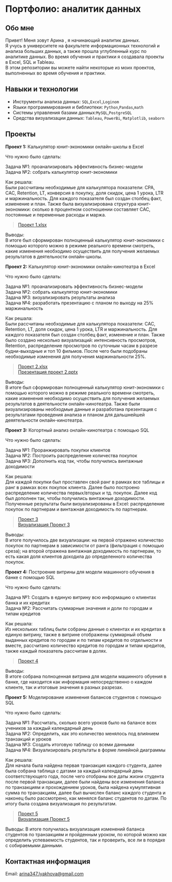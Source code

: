# Портфолио: аналитик данных
## Обо мне
Привет! Меня зовут Арина , я начинающий аналитик данных.
<br>
Я учусь в университете на факультете информационных технологий и анализа больших данных, а также прошла углубленный курс по аналитике данных. 
Во время обучения и практики я создавала проекты в Excel, SQL и Tableau.
<br>
В этом репозитории вы можете найти некоторые из моих проектов, выполненных во время обучения и практики.
<br>
## Навыки и технологии
- Инструменты анализа данных: ``SQL``,``Excel``,``Loginom``
- Языки программирования и библиотеки: ``Python``,``Pandas``,``math``
- Системы управления базами данных:``MySQL``,``PostgreSQL``
- Средства визуализации данных: ``Tableau``, ``PowerBi``, ``Matplotlib``, ``seaborn``
## Проекты 
**Проект 1:** Калькулятор юнит-экономики онлайн-школы в Excel

Что нужно было сделать:

Задача №1: проанализировать эффективность бизнес-модели
<br>
Задача №2: собрать калькулятор юнит-экономики

Как решала: 
<br>
Были рассчитаны необходимые для калькулятора показатели: CPA, CAC, Retention, LT, конверсия в покупку, доля скидок, цена 1 урока, LTR и маржинальность. Для каждого показателя был создан столбец факт, изменение и план. Также была визуализирована структура юнит-экономики: сколько в процентном соотношении составляет CAC, постоянные и переменные расходы и маржа.

> [Проект 1.xlsx](https://github.com/Arina-Lyakhova/Portfolio-data-analyst/blob/d1a13cff9bf9afcf04a7561373fdca07ee8a27f3/%D0%9F%D1%80%D0%BE%D0%B5%D0%BA%D1%82_1.xlsx)

Выводы:
<br>
В итоге был сформирован полноценный калькулятор юнит-экономики с помощью которого можно в режиме реального времени смотреть, какие изменения необходимо осуществить для получения желаемых результатов в деятельности онлайн-школы.


**Проект 2:** Калькулятор юнит-экономики онлайн-кинотеатра в Excel
  
Что нужно было сделать:
  
Задача №1: проанализировать эффективность бизнес-модели
<br>
Задача №2: собрать калькулятор юнит-экономики
<br>
Задача №3: визуализировать результаты анализа
<br>
Задача №4: разработать презентацию с планом по выходу на 25% маржинальность
  
Как решала: 
<br>
Были рассчитаны необходимые для калькулятора показатели: CAC, Retention, LT, доля скидок, цена 1 урока, LTR и маржинальность. Для каждого показателя был создан столбец факт, изменение и план. Также было создано несколько визуализаций: интенсивность просмотров, Retention, распределение просмотров по суточным часам в разрезе будни-выходные и топ 10 фильмов. После чего были подобраны необходимые изменения для получения маржинальности 25%. 

>[Проект 2.xlsx](https://github.com/Arina-Lyakhova/Portfolio-data-analyst/blob/a219dc4f23c5c61e10e788cb6c02d61ab10e8c90/%D0%9F%D1%80%D0%BE%D0%B5%D0%BA%D1%82_2.xlsx) 
><br>
>[Презентация проект 2.pptx](https://github.com/Arina-Lyakhova/Portfolio-data-analyst/blob/04bb5ac35a6d96bd141c7b179f71a505eb6b3920/%D0%9F%D1%80%D0%B5%D0%B7%D0%B5%D0%BD%D1%82%D0%B0%D1%86%D0%B8%D1%8F%20%D0%BF%D1%80%D0%BE%D0%B5%D0%BA%D1%82%202.pptx) 

Выводы:
<br> 
В итоге был сформирован полноценный калькулятор юнит-экономики с помощью которого можно в режиме реального времени смотреть, какие изменения необходимо осуществить для получения желаемых результатов в деятельности онлайн-кинотеатра. Также были визуализированы необходмые данные и разработана презентация с результатами проведения анализа и планом для дальшнейшей деяятельности онлайн-кинотеатра.

**Проект 3:** Когортный анализ онлайн-кинотеатра с помощью SQL

Что нужно было сделать:

Задача №1:
Проранжировать покупки клиентов
<br>
Задача №2:
Построить распределение количества покупок
<br>
Задача №3:
Дополнить код так, чтобы получились винтажные доходимости

Как решала: 
<br>
Для каждой покупки был проставлен свой ранг в рамках все таблицы и ранг в рамках всех покупок клиента. Далее было построено распределение количества первых/вторых и тд. покупок. Далее код был дополнен так, чтобы получились винтажные доходимости. Полученные результаты были визуализированы в Excel: распределение покупок по партнерам и винтажная доходимость по партнерам.

> [Проект 3](https://github.com/Arina-Lyakhova/Portfolio-data-analyst/blob/a12a94c3870e53383923171bcc8f7e665dd070fe/%D0%9F%D1%80%D0%BE%D0%B5%D0%BA%D1%82_3)
> <br>
> [Визуализация Проект 3](https://github.com/Arina-Lyakhova/Portfolio-data-analyst/blob/a12a94c3870e53383923171bcc8f7e665dd070fe/%D0%92%D0%B8%D0%B7%D1%83%D0%B0%D0%BB%D0%B8%D0%B7%D0%B0%D1%86%D0%B8%D1%8F%20%D0%9F%D1%80%D0%BE%D0%B5%D0%BA%D1%82%203.xlsx)

Выводы:
<br> 
В итоге получилось две визуализации: на первой отражено количество покупок по партнерам в зависимости от ранга (фильтрация с помощью среза);
на второй отражена винтажная доходимость по партнерам, то есть какая доля клиентов доходила до определенного количества покупок.

**Проект 4:** Построение витрины для модели машинного обучения в банке с помощью SQL 

Что нужно было сделать: 

Задача №1: Создать в единую витрину всю информацию о клиентах банка и их кредитах
<br> 
Задача №2: Рассчитать суммарные значения и доли по городам и типам кредитов

Как решала: 
<br> 
Из нескольких таблиц были собраны данные о клиентах и их кредитах в единую витрину, также в витрине отображены суммарный объем выданных кредитов по городам и по типам кредитов по отдельности и вместе, рассчитано количество кредитов по городам и типам кредитов, также каждый показатель рассчитам в долях.

> [Проект 4](https://github.com/Arina-Lyakhova/Portfolio-data-analyst/blob/a12a94c3870e53383923171bcc8f7e665dd070fe/%D0%9F%D1%80%D0%BE%D0%B5%D0%BA%D1%82_4)

Выводы:
<br> 
В итоге собрана полноценная витрина для модели машинного обуения в банке, где находится как информация непосредственно о каждом клиенте, так и итоговые значения в разных разрезах. 
  

**Проект 5:** Моделирование изменения балансов студентов с помощью SQL

Что нужно было сделать:

Задача №1: Рассчитать, сколько всего уроков было на балансе всех учеников за каждый календарный день
<br>
Задача №2: Определить, как это количество менялось под влиянием транзакций и уроков
<br>
Задача №3: Создать итоговую таблицу со всеми данными
<br>
Задача №4: Визуализировать результаты в форме линейной диаграммы

Как решала:
<br>
Для начала была найдена первая транзакция каждого студента, далее была собрана таблица с датами за каждый календарный день соответствующего года, после чего отобраны все даты жизни студента после первой транзакции, далее были найдены все изменения баланса по транзакциям и прохождением уроков, была найдена кумулятивная сумма по транзакциям, далее был вычислен баланс каждого студента и наконец было рассмотрено, как менялся баланс студентов по датам. По итогу была создана визуализация по результатам.

> [Проект 5](https://github.com/Arina-Lyakhova/Portfolio-data-analyst/blob/a12a94c3870e53383923171bcc8f7e665dd070fe/%D0%9F%D1%80%D0%BE%D0%B5%D0%BA%D1%82_5)
> <br>
> [Визуализация Проект 5]()

Выводы: В итоге получилась визуализация изменений баланса студентов по транзакциям и пройденным уроком, по которой можно как определить успеваемость студентов, так и проверить, все ли в порядке с собираемыми данными.


## Контактная информация
Email: arina347.lyakhova@gmail.com
